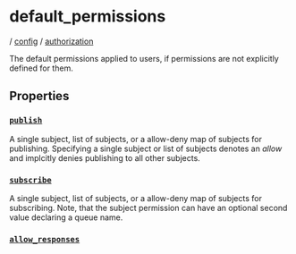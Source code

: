 # default_permissions

/ [config](/reference/server-config/index.md) / [authorization](/reference/server-config/config/authorization/index.md) 

The default permissions applied to users, if permissions are
not explicitly defined for them.

## Properties

### [`publish`](/reference/server-config/authorization/default_permissions/publish/index.md)

A single subject, list of subjects, or a allow-deny map of
subjects for publishing. Specifying a single subject or list
of subjects denotes an *allow* and implcitly denies publishing
to all other subjects.

### [`subscribe`](/reference/server-config/authorization/default_permissions/subscribe/index.md)

A single subject, list of subjects, or a allow-deny map of
subjects for subscribing. Note, that the subject permission can
have an optional second value declaring a queue name.

### [`allow_responses`](/reference/server-config/authorization/default_permissions/allow_responses/index.md)



